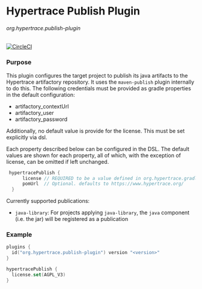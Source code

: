 # Hypertrace Publish Plugin
###### org.hypertrace.publish-plugin
[![CircleCI](https://circleci.com/gh/hypertrace/hypertrace-gradle-publish-plugin.svg?style=svg)](https://circleci.com/gh/hypertrace/hypertrace-gradle-publish-plugin)

### Purpose
This plugin configures the target project to publish its java artifacts to the Hypertrace artifactory
repository. It uses the `maven-publish` plugin internally to do this.
The following credentials
must be provided as gradle properties in the default configuration:
- artifactory_contextUrl
- artifactory_user
- artifactory_password

Additionally, no default value is provide for the license. This must be set explicitly via dsl.

Each property described below can be configured in the DSL. The default values are shown for each property,
all of which, with the exception of license, can be omitted if left unchanged.
```kotlin
 hypertracePublish {
      license // REQUIRED to be a value defined in org.hypertrace.gradle.publishing.License
      pomUrl  // Optional. defaults to https://www.hypertrace.org/
  }
```

Currently supported publications:
- `java-library`: For projects applying `java-library`, the `java` component (i.e. the jar) will be registered as a publication

### Example
```kotlin
plugins {
  id("org.hypertrace.publish-plugin") version "<version>"
}

hypertracePublish {
  license.set(AGPL_V3)
}
```